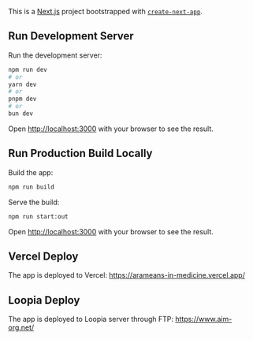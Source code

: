 This is a [Next.js](https://nextjs.org) project bootstrapped with [`create-next-app`](https://nextjs.org/docs/app/api-reference/cli/create-next-app).

## Run Development Server

Run the development server:

```bash
npm run dev
# or
yarn dev
# or
pnpm dev
# or
bun dev
```

Open [http://localhost:3000](http://localhost:3000) with your browser to see the result.

## Run Production Build Locally

Build the app:

```bash
npm run build
```

Serve the build:

```bash
npm run start:out
```

Open [http://localhost:3000](http://localhost:3000) with your browser to see the result.

## Vercel Deploy

The app is deployed to Vercel: https://arameans-in-medicine.vercel.app/

## Loopia Deploy

The app is deployed to Loopia server through FTP: https://www.aim-org.net/
